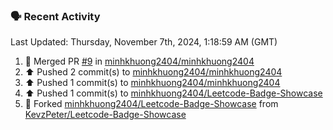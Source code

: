 ### 🗣 Recent Activity

<!--RECENT_ACTIVITY:last_update-->
Last Updated: Thursday, November 7th, 2024, 1:18:59 AM (GMT)
<!--RECENT_ACTIVITY:last_update_end-->
<!--RECENT_ACTIVITY:start-->
1. 🎉 Merged PR [#9](https://github.com/minhkhuong2404/minhkhuong2404/pull/9) in [minhkhuong2404/minhkhuong2404](https://github.com/minhkhuong2404/minhkhuong2404)<br>
2. ⬆️ Pushed 2 commit(s) to [minhkhuong2404/minhkhuong2404](https://github.com/minhkhuong2404/minhkhuong2404)<br>
3. ⬆️ Pushed 1 commit(s) to [minhkhuong2404/minhkhuong2404](https://github.com/minhkhuong2404/minhkhuong2404)<br>
4. ⬆️ Pushed 1 commit(s) to [minhkhuong2404/Leetcode-Badge-Showcase](https://github.com/minhkhuong2404/Leetcode-Badge-Showcase)<br>
5. 🔱 Forked [minhkhuong2404/Leetcode-Badge-Showcase](https://github.com/minhkhuong2404/Leetcode-Badge-Showcase) from [KevzPeter/Leetcode-Badge-Showcase](https://github.com/KevzPeter/Leetcode-Badge-Showcase)<br>
<!--RECENT_ACTIVITY:end-->
